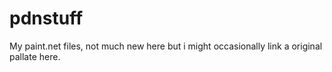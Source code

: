 # pdnstuff
My paint.net files, not much new here but i might occasionally link a original pallate here.
